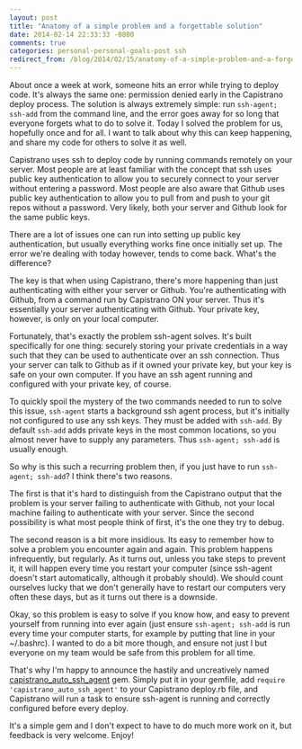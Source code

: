 ```yaml
---
layout: post
title: "Anatomy of a simple problem and a forgettable solution"
date: 2014-02-14 22:33:33 -0800
comments: true
categories: personal-personal-goals-post ssh
redirect_from: /blog/2014/02/15/anatomy-of-a-simple-problem-and-a-forgettable-solution/
---
```

About once a week at work, someone hits an error while trying to deploy code. It's always the same
one: permission denied early in the Capistrano deploy process. The solution is always extremely
simple: run ```ssh-agent; ssh-add``` from the command line, and the error goes away for so long that
everyone forgets what to do to solve it. Today I solved the problem for us, hopefully once and for
all. I want to talk about why this can keep happening, and share my code for others to solve it as
well.

Capistrano uses ssh to deploy code by running commands remotely on your server. Most people are at
least familiar with the concept that ssh uses public key authentication to allow you to securely
connect to your server without entering a password. Most people are also aware that Github uses
public key authentication to allow you to pull from and push to your git repos without a password.
Very likely, both your server and Github look for the same public keys.

There are a lot of issues one can run into setting up public key authentication, but usually
everything works fine once initially set up. The error we're dealing with today however, tends to
come back. What's the difference?

The key is that when using Capistrano, there's more happening than just authenticating with either
your server or Github. You're authenticating with Github, from a command run by Capistrano ON your
server. Thus it's essentially your server authenticating with Github. Your private key, however, is
only on your local computer.

Fortunately, that's exactly the problem ssh-agent solves. It's built specifically for one thing:
securely storing your private credentials in a way such that they can be used to authenticate over
an ssh connection. Thus your server can talk to Github as if it owned your private key, but your key
is safe on your own computer. If you have an ssh agent running and configured with your private key,
of course.

To quickly spoil the mystery of the two commands needed to run to solve this issue, ```ssh-agent```
starts a background ssh agent process, but it's initially not configured to use any ssh keys. They
must be added with ```ssh-add```. By default ```ssh-add``` adds private keys in the most common
locations, so you almost never have to supply any parameters. Thus ```ssh-agent; ssh-add``` is
usually enough.

So why is this such a recurring problem then, if you just have to run ```ssh-agent; ssh-add```? I
think there's two reasons.

The first is that it's hard to distinguish from the Capistrano output that the problem is your
server failing to authenticate with Github, not your local machine failing to authenticate with your
server. Since the second possibility is what most people think of first, it's the one they try to
debug.

The second reason is a bit more insidious. Its easy to remember how to solve a problem you encounter
again and again. This problem happens infrequently, but regularly. As it turns out, unless you take
steps to prevent it, it will happen every time you restart your computer (since ssh-agent doesn't
start automatically, although it probably should). We should count ourselves lucky that we don't
generally have to restart our computers very often these days, but as it turns out there is a
downside.

Okay, so this problem is easy to solve if you know how, and easy to prevent yourself from running
into ever again (just ensure ```ssh-agent; ssh-add``` is run every time your computer starts, for
example by putting that line in your ~/.bashrc). I wanted to do a bit more though, and ensure not
just I but everyone on my team would be safe from this problem for all time.

That's why I'm happy to announce the hastily and uncreatively named
[capistrano_auto_ssh_agent](https://github.com/orangejulius/capistrano_auto_ssh_agent) gem. Simply
put it in your gemfile, add ```require 'capistrano_auto_ssh_agent'``` to your Capistrano deploy.rb
file, and Capistrano will run a task to ensure ssh-agent is running and correctly configured before
every deploy.

It's a simple gem and I don't expect to have to do much more work on it, but feedback is very
welcome. Enjoy!
